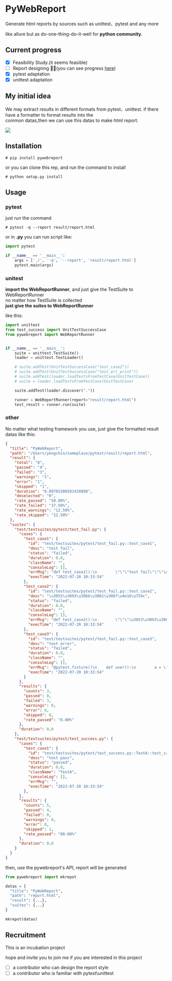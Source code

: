 # PyWebReport

Generate html reports by sources such as unittest、pytest and any more  

like allure but as do-one-thing-do-it-well for **python community**.  

## Current progress

- [x] Feasibility Study.(it seems feasible)  
- [ ] Report designing 🚧👷(you can see progress [here](https://yongchin0821.github.io/pywebreport/))  
- [x] pytest adaptation  
- [x] unittest adaptation  

## My initial idea

We may extract results in different formats from pytest、unittest. if there have a formatter to format results into the  
common datas,then we can use this datas to make html report.  

![](./idea.png)  

## Installation

```
# pip install pywebreport
```

or you can clone this rep, and run the command to install

```
# python setup.py install
```

## Usage

### pytest

just run the command

```shell
# pytest -q --report result/report.html
```

or in **.py** you can run script like:

```python
import pytest

if __name__ == '__main__':
    args = ['./', '-q', '--report', 'result/report.html']
    pytest.main(args)
```

### unitest

**import the WebReportRunner**, and just give the TestSuite to WebReportRunner  
no matter how TestSuite is collected  
**just give the suites to WebReportRunner**  

like this:

```python
import unittest
from test_success import UnitTestSuccessCase
from pywebreport import WebReportRunner


if __name__ == '__main__':
    suite = unittest.TestSuite()
    loader = unittest.TestLoader()

    # suite.addTest(UnitTestSuccessCase("test_case2"))
    # suite.addTest(UnitTestSuccessCase("test_err_print"))
    # suite.addTest(loader.loadTestsFromTestCase(UnitTestCase))
    # suite = loader.loadTestsFromTestCase(UnitTestCase)

    suite.addTest(loader.discover("."))

    runner = WebReportRunner(report="result/report.html")
    test_result = runner.run(suite)
```

### other

No matter what testing framework you use, just give the formatted result datas like this:

```json
{
  "title": "PyWebReport",
  "path": "/Users/yongchin/someplace/pytest/result/report.html",
  "result": {
    "total": "8",
    "passed": "4",
    "failed": "3",
    "warnings": "1",
    "error": "1",
    "skipped": "1",
    "duration": "0.09765386581420898",
    "deselected": "0",
    "rate_passed": "50.00%",
    "rate_failed": "37.50%",
    "rate_warnings": "12.50%",
    "rate_skipped": "12.50%"
  },
  "suites": {
    "test/testsuites/pytest/test_fail.py": {
      "cases": {
        "test_case1": {
          "id": "test/testsuites/pytest/test_fail.py::test_case1",
          "desc": "test fail",
          "status": "failed",
          "duration": 0.0,
          "className": "",
          "consoleLog": [],
          "errMsg": "def test_case1():\n        \"\"\"test fail\"\"\"\n>       assert 0\nE       assert 0\n\ntest_fail.py:10: AssertionError",
          "execTime": "2022-07-20 10:33:54"
        },
        "test_case2": {
          "id": "test/testsuites/pytest/test_fail.py::test_case2",
          "desc": "\u3053\u3093\u306b\u3061\u306f\u4e16\u754c",
          "status": "failed",
          "duration": 0.0,
          "className": "",
          "consoleLog": [],
          "errMsg": "def test_case2():\n        \"\"\"\u3053\u3093\u306b\u3061\u306f\u4e16\u754c\"\"\"\n>       raise IOError(123)\nE       OSError: 123\n\ntest_fail.py:15: OSError",
          "execTime": "2022-07-20 10:33:54"
        },
        "test_case3": {
          "id": "test/testsuites/pytest/test_fail.py::test_case3",
          "desc": "test error",
          "status": "failed",
          "duration": 0.0,
          "className": "",
          "consoleLog": [],
          "errMsg": "@pytest.fixture()\n    def user():\n        a = \"yoyo\"\n>       assert a == \"yoyo123\"  # fixture failed with error\nE       AssertionError: assert 'yoyo' == 'yoyo123'\nE         - yoyo123\nE         + yoyo\n\ntest_fail.py:21: AssertionError",
          "execTime": "2022-07-20 10:33:54"
        }
      },
      "results": {
        "counts": 3,
        "passed": 0,
        "failed": 3,
        "warnings": 0,
        "error": 0,
        "skipped": 0,
        "rate_passed": "0.00%"
      },
      "duration": 0.0
    },
    "test/testsuites/pytest/test_success.py": {
      "cases": {
        "test_case1": {
          "id": "test/testsuites/pytest/test_success.py::TestA::test_case1",
          "desc": "test pass",
          "status": "passed",
          "duration": 0.0,
          "className": "TestA",
          "consoleLog": [],
          "errMsg": "",
          "execTime": "2022-07-20 10:33:54"
        },
      },
      "results": {
        "counts": 5,
        "passed": 4,
        "failed": 0,
        "warnings": 0,
        "error": 0,
        "skipped": 1,
        "rate_passed": "80.00%"
      },
      "duration": 0.0
    }
  }
}
```

then, use the pywebreport's API, report will be generated

```python
from pywebreport import mkrepot

datas = {
  "title": "PyWebReport",
  "path": "report.html",
  "result": {...},
  "suites": {...}
}

mkrepot(datas)
```

## Recruitment

This is an incubation project  

hope and invite you to join me if you are interested in this project  

- [ ] a contributor who can design the report style  
- [ ] a contributor who is familiar with pytest\unittest
